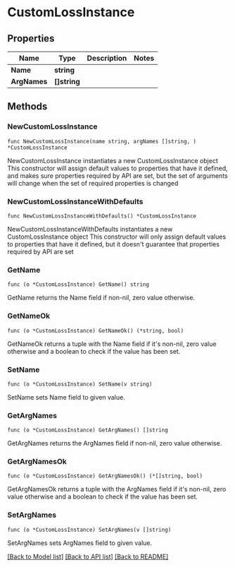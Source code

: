 # CustomLossInstance

## Properties

Name | Type | Description | Notes
------------ | ------------- | ------------- | -------------
**Name** | **string** |  | 
**ArgNames** | **[]string** |  | 

## Methods

### NewCustomLossInstance

`func NewCustomLossInstance(name string, argNames []string, ) *CustomLossInstance`

NewCustomLossInstance instantiates a new CustomLossInstance object
This constructor will assign default values to properties that have it defined,
and makes sure properties required by API are set, but the set of arguments
will change when the set of required properties is changed

### NewCustomLossInstanceWithDefaults

`func NewCustomLossInstanceWithDefaults() *CustomLossInstance`

NewCustomLossInstanceWithDefaults instantiates a new CustomLossInstance object
This constructor will only assign default values to properties that have it defined,
but it doesn't guarantee that properties required by API are set

### GetName

`func (o *CustomLossInstance) GetName() string`

GetName returns the Name field if non-nil, zero value otherwise.

### GetNameOk

`func (o *CustomLossInstance) GetNameOk() (*string, bool)`

GetNameOk returns a tuple with the Name field if it's non-nil, zero value otherwise
and a boolean to check if the value has been set.

### SetName

`func (o *CustomLossInstance) SetName(v string)`

SetName sets Name field to given value.


### GetArgNames

`func (o *CustomLossInstance) GetArgNames() []string`

GetArgNames returns the ArgNames field if non-nil, zero value otherwise.

### GetArgNamesOk

`func (o *CustomLossInstance) GetArgNamesOk() (*[]string, bool)`

GetArgNamesOk returns a tuple with the ArgNames field if it's non-nil, zero value otherwise
and a boolean to check if the value has been set.

### SetArgNames

`func (o *CustomLossInstance) SetArgNames(v []string)`

SetArgNames sets ArgNames field to given value.



[[Back to Model list]](../README.md#documentation-for-models) [[Back to API list]](../README.md#documentation-for-api-endpoints) [[Back to README]](../README.md)


